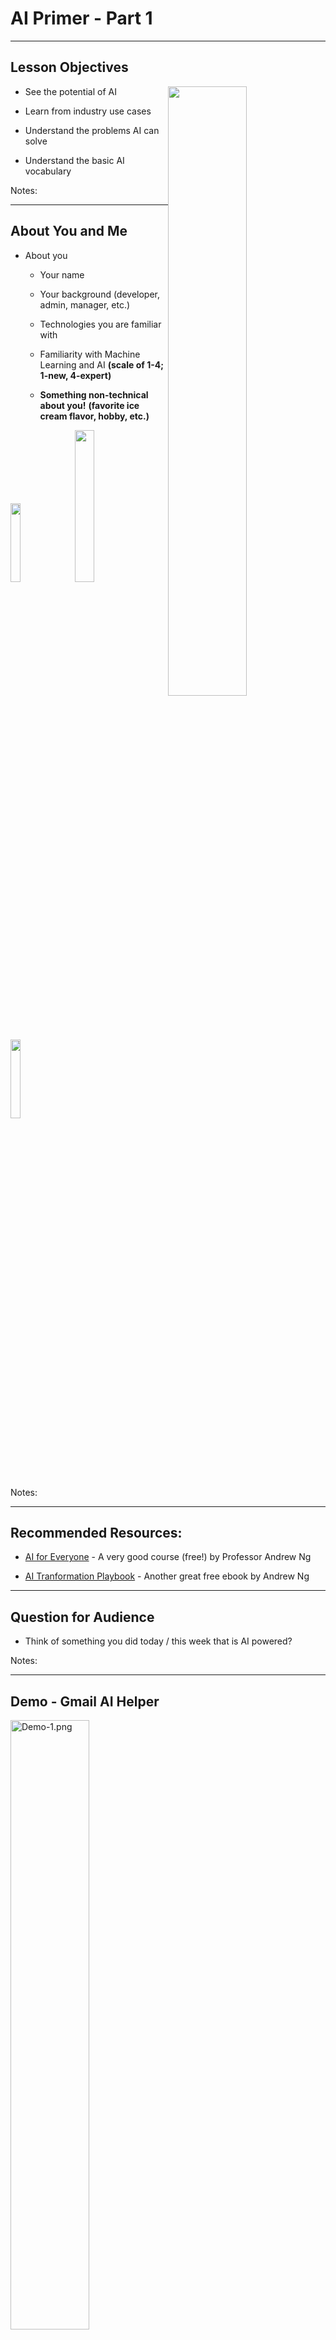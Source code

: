 # AI Primer - Part 1

---

## Lesson Objectives

<img src="../../assets/images/generic/3rd-party/terminator-2.png" alt="" style="width:50%;float:right;"/><!-- {"left" : 5.51, "top" : 1.25, "height" : 3.32, "width" : 4.43} -->

 * See the potential of AI

 * Learn from industry use cases

 * Understand the problems AI can solve

 * Understand the basic AI vocabulary

Notes:


---

## About You and Me

 * About you

     - Your name

     - Your background (developer, admin, manager, etc.)

     - Technologies you are familiar with

     - Familiarity with Machine Learning and AI  **(scale of 1-4; 1-new, 4-expert)**

     -  **Something non-technical about you!**  **(favorite ice cream flavor, hobby, etc.)**


<img src="../../assets/images/generic/3rd-party/hiking-3.jpg" style="width:18%;"/> &nbsp; <!-- {"left" : 0.81, "top" : 5.96, "height" : 2.12, "width" : 2.4} --><img src="../../assets/images/generic/3rd-party/ice-cream-3.png" style="width:25%;"/> &nbsp; <!-- {"left" : 3.24, "top" : 5.99, "height" : 2.05, "width" : 3.78} --><img src="../../assets/images/generic/3rd-party/biking-1.jpg" style="width:18%;"/> &nbsp; <!-- {"left" : 7.04, "top" : 5.96, "height" : 2.12, "width" : 2.4} -->

Notes:

---
## Recommended Resources:

- [AI for Everyone](https://www.coursera.org/learn/ai-for-everyone) - A very good course (free!) by Professor Andrew Ng

* [AI Tranformation Playbook](https://landing.ai/ai-transformation-playbook/) - Another great free ebook by Andrew Ng

---

## Question for Audience

 * Think of something you did today / this week that is AI powered?

Notes:

---

## Demo - Gmail AI Helper

<img src="../../assets/images/deep-learning/3rd-party/Demo-1.png" alt="Demo-1.png" style="width:50%;"/><!-- {"left" : 0.35, "top" : 1.87, "height" : 2.68, "width" : 9.55} -->

<img src="../../assets/images/deep-learning/3rd-party/Demo-2.png" alt="Demo-2.png" style="width:50%;"/><!-- {"left" : 1.3, "top" : 4.49, "height" : 3.29, "width" : 7.67} -->



Notes:


---

## AI - Google Assistant


 * Google Assistant Making phone calls


 * Also Google Voice has gotten a lot better in recent years

* [Source](https://ai.googleblog.com/2018/05/duplex-ai-system-for-natural-conversation.html)


<img src="../../assets/images/deep-learning/3rd-party/Google-Assistant.png" alt="Google-Assistant.png" style="width:40%;"/><!-- {"left" : 2.06, "top" : 2.94, "height" : 4.63, "width" : 6.14} -->


Notes:

---

# Why AI Matters?


---

## AI is a Huge Disruptor / Enabler

<img src="../../assets/images/deep-learning/AI-Huge-Disruptor.png" alt="AI-Huge-Disruptor.png" style="width:76%;"/><!-- {"left" : 0.8, "top" : 2.48, "height" : 4.1, "width" : 8.66} -->



Notes:


---

## AI Growing at a Phenomenal Rate


<img src="../../assets/images/deep-learning/3rd-party/Phenomenal-Rate.png" alt="Phenomenal-Rate.png" style="width:76%;"/><!-- {"left" : 0.54, "top" : 2.09, "height" : 4.9, "width" : 9.17} -->

* [Source](https://mapr.com/blog/ai-ml-2018-and-beyond/)

Notes:



---

## Question for Class: Are We in a AI Hype Cycle?

<img src="../../assets/images/deep-learning/Gartner-Hype-Cycle.png" alt="Gartner-Hype-Cycle.png" style="width:50%;"/><!-- {"left" : 1.18, "top" : 1.93, "height" : 5.78, "width" : 7.89} -->



Notes:


---

## Case for AI

<img src="../../assets/images/deep-learning/3rd-party/Case-for-AI.png" alt="Case-for-AI.png" style="width:50%;"/><!-- {"left" : 1.38, "top" : 2.01, "height" : 5.63, "width" : 7.5} -->


Notes:

Image credit: coursera

---
## How Important is AI ?

* **"AI will create US$13 Trillion value by year 2030"  -- McKinsey Global Institute**

* [Source](https://www.mckinsey.com/featured-insights/artificial-intelligence/notes-from-the-ai-frontier-applications-and-value-of-deep-learning)

<img src="../../assets/images/AI/3rd-party/mckinsey-AI-impact-1.png" alt="XXX image missing" style="background:white;width:40%;" /><!-- {"left" : 2.33, "top" : 2.96, "height" : 5.32, "width" : 5.59} -->


Notes:  

---

## How Important is AI

<img src="../../assets/images/AI/3rd-party/mckinsey-AI-impact-2.png" alt="XXX image missing" style="width:47%;"/><!-- {"left" : 1.89, "top" : 1.7, "height" : 6.25, "width" : 6.48} -->

* [Source](https://www.mckinsey.com/featured-insights/artificial-intelligence/notes-from-the-ai-frontier-applications-and-value-of-deep-learning)

Notes:  


---

## How Important is AI?

 * **"8 out of 10 companies are already implementing, or planning to adopt AI by 2020"**  -- Source [Oracle](https://www.oracle.com/webfoder/s/delivery_production/docs/FY16h1/doc35/CXResearchVirtualExperiences.pdf)

 * AI is no longer 'novel'

 * Companies are expected to have some AI in their products

     - Just like they are expected to have website that works on a phone

     - Or having an 'app'

Notes:


---

# AI Use Cases

Notes:



---

## AI Use Cases at a Glance

|       Finance       |         Healthcare        |        Retail       |        Manufacturing       |    Network & Security    |
|:-------------------:|:-------------------------:|:-------------------:|:--------------------------:|:------------------------:|
| Fraud Detection     | Diagnosis                 | Recommendations     | Identify defects           | Identify security breach |
| Algorithmic trading | Patient care              | Customer retentions | Fully automated assemblies | Facial recognition       |
| Credit Approvals    | Treatment recommendations |                     |                            |                          &nbsp;|

<!-- {"left" : 0.25, "top" : 1.43, "height" : 3.05, "width" : 9.75} -->


Notes:


---



## Use Case - Uber Eats
<img src="../../assets/images/logos/uber-eats-03.png" alt="uber-eats-03.png" style="width:10%;float:right;"/><!-- {"left" : 8.75, "top" : 0.98, "height" : 1.28, "width" : 1.28} -->


<img src="../../assets/images/deep-learning/Use-Case-Uber-Eats-01.png" alt="Use-Case-Uber-Eats-01.png" style="width:60%;"/><!-- {"left" : 1.91, "top" : 1.75, "height" : 4.47, "width" : 6.44} -->


<!-- <img src="../../assets/images/deep-learning/3rd-party/uber-eats-2.png" alt="uber-eats-2.png" style="width:10%;"/> -->


[AI @ Uber Eats Video](https://www.youtube.com/watch?v=AiinFkL-pmw&feature=youtu.be)

Notes:

https://www.youtube.com/watch?v=AiinFkL-pmw&feature=youtu.be


---

## Use Case - Uber Eats


 * 6 Billion in Revenue (Uber Eats alone!) within 4 years of launching!

 * UberEats is built with AI from ground up

<img src="../../assets/images/deep-learning/3rd-party/AI-ubereats.png" alt="AI&ubereats.png" style="width:60%;"/><!-- {"left" : 1.4, "top" : 3.6, "height" : 4.14, "width" : 7.44} -->



Notes:

https://venturebeat.com/2018/10/02/uber-eats-and-the-6b-bookings-run-rate-the-ai-success-story-no-one-is-talking-about/


---

## Uber Eats - AI

Here are the actions in Uber Eats

- Step 1: When user launches the app, need to display restaurants

- Step 2: Choose menu items from a restaurant

- Step 3: Uber to dispatch a courier to pick up the food and deliver
    - Plan the optimal route for pick and up delivery

- Step 4 : Gather feedback from user (ratings / reviews)

---

## Uber AI: Step 1: Recommending Restaurants

<img src="../../assets/images/icons/quiz-icon.png" alt="Buildin-a-afair-marketplace.png" style="width:30%;float:right;"/><!-- {"left" : 5.28, "top" : 1.21, "height" : 3.27, "width" : 4.92} -->


 * **Question for class**     
    - What factors Uber might consider when recommending a restaurant?

(Answer next slide)

---

## Uber AI: Step 1: Recommending Restaurants

- Recommend restaurants based on past orders

- Location based

- Balance new restaurants vs. established restaurants

<img src="../../assets/images/deep-learning/3rd-party/Buildin-a-afair-marketplace.png" alt="Buildin-a-afair-marketplace.png" style="width:30%;"/><!-- {"left" : 0.47, "top" : 4.4, "height" : 2.31, "width" : 3.72} --> &nbsp; &nbsp; <img src="../../assets/images/deep-learning/Efficient-frontier.png" alt="Efficient-frontier.png" style="width:30%;"/><!-- {"left" : 5.3, "top" : 3.73, "height" : 3.64, "width" : 4.2} -->

<!-- <img src="../../assets/images/deep-learning/Recommender-System.png" alt="Recommender-System.png" style="width:30%;"/> -->


---
## Uber Eats AI: Step 2: Recommend Menu Items

<img src="../../assets/images/icons/quiz-icon.png" alt="Buildin-a-afair-marketplace.png" style="width:30%;float:right;"/><!-- {"left" : 5.53, "top" : 1.37, "height" : 3.06, "width" : 4.59} -->


 * **Question for class:**   
    - What factors Uber might consider when recommending a items from a restaurant?

(Answer next slide)

---

## Uber Eats AI: Step 2: Recommend Menu Items

<img src="../../assets/images/generic/3rd-party/anthony-bordain-1.jpg" alt="Buildin-a-afair-marketplace.png" style="width:15%;float:right;"/><!-- {"left" : 7.21, "top" : 1.27, "height" : 3.69, "width" : 2.65} -->


- Based on past orders

- Most popular items

- 'Specials'

 * **"Don't order fish at restaurants on Mondays"  -- Anthony Bourdain, Chef and Author "Kitchen Confidentials"**




Notes:


---


## UberEats - AI Architecture / Workflow

<img src="../../assets/images/deep-learning/UberEats-AI-Architecture-Workflow-01.png" alt="UberEats-AI-Architecture-Workflow-01" style="width:76%;"/><!-- {"left" : 0.75, "top" : 3.24, "height" : 2.58, "width" : 8.74} -->




Notes:

Source : https://www.youtube.com/watch?v=AiinFkL-pmw&feature=youtu.be


---

## Use Case : Uber driver verification

- To increase passenger safety, Uber drivers have to verify their identity before accepting rides

- Uber uses [Microsoft Cognitive Services](https://azure.microsoft.com/en-us/services/cognitive-services/) to recognize 7 million+ drivers in milli seconds

- [Link](https://venturebeat.com/wp-content/uploads/2016/09/uberids.gif?resize=343%2C600&strip=all)

<img src="../../assets/images/logos/uber-logo-1.png" alt="XXX image missing" style="background:white;max-width:100%;" width="25%" /><!-- {"left" : 1.35, "top" : 4.82, "height" : 1.77, "width" : 2.44} --> &nbsp; &nbsp; <img src="../../assets/images/deep-learning/3rd-party/uber-rides-2.jpg" alt="XXX image missing" style="background:white;max-width:100%;" width="20%" /> <!-- {"left" : 4.3, "top" : 4.97, "height" : 1.48, "width" : 2.63} --> &nbsp; &nbsp; <img src="../../assets/images/deep-learning/3rd-party/uber-rides-1.gif" alt="XXX image missing" style="background:white;max-width:100%;" width="15%" /><!-- {"left" : 7.44, "top" : 4.43, "height" : 2.56, "width" : 1.46} -->




---

## Use Case: Photobucket

- [Photobucket](http://photobucket.com/) is a image / video hosting service

- They want to identify and tag NSFW (Not Safe For Work) images and offensive images

- Previously, their human moderation team was only able to monitor about 1% of content

- Now AI system (Using [Clarify](https://www.clarifai.com/)), screens images and tags them properly.  
Illegal images (child pornography ..etc) are flagged for law enforcement

- [Link](https://blog.clarifai.com/how-photobucket-uses-image-recognition-to-protect-its-community-from-unwanted-content)

<img src="../../assets/images/logos/photobucket-logo-1.png" alt="XXX image missing" style="background:white;max-width:100%;" width="40%" /><!-- {"left" : 0.64, "top" : 5.94, "height" : 0.87, "width" : 4.6} --> &nbsp;&nbsp; <img src="../../assets/images/logos/clarifai-logo.png" alt="XXX image missing" style="background:white;max-width:100%;" width="30%" /><!-- {"left" : 6.16, "top" : 6.01, "height" : 0.73, "width" : 3.45} -->




Notes:  
- https://blog.clarifai.com/how-photobucket-uses-image-recognition-to-protect-its-community-from-unwanted-content

---

## Use Case: Staples

- [Staples](https://www.staples.com) relies on organic search traffic to drive sales

- One way the ways to score high on search engine results is put meaningful ALT tags for each product images

- Doing it manually was an expensive proposition

- They use  [Clarify](https://www.clarifai.com/) to automatically tag images

- [Link](https://clarifai.com/customers/staples)

<img src="../../assets/images/logos/staples-logo.png" alt="XXX image missing" style="background:white;max-width:100%;" width="30%" /><!-- {"left" : 1.12, "top" : 5.4, "height" : 0.7, "width" : 3.54} --> &nbsp;  &nbsp; <img src="../../assets/images/logos/clarifai-logo.png" alt="XXX image missing" style="background:white;max-width:100%;" width="30%" /><!-- {"left" : 5.6, "top" : 5.37, "height" : 0.75, "width" : 3.54} -->



Notes:  
- https://clarifai.com/customers/staples

---

## Use Case - AirBnB Customer Service

<img src="../../assets/images/deep-learning/3rd-party/airbnb.png" alt="airbnb.png" style="width:45%;"/><!-- {"left" : 0.54, "top" : 2.82, "height" : 3.42, "width" : 4.08} --> &nbsp; &nbsp; <img src="../../assets/images/deep-learning/3rd-party/AirBnB-01.png" alt="AirBnB-01.png" style="width:45%;"/><!-- {"left" : 5.3, "top" : 2.82, "height" : 3.42, "width" : 4.41} -->

Notes:

---

## Use Case AirBnB

<img src="../../assets/images/logos/airbnb-logo-1.jpg" style="width:20%;float:right;"/><!-- {"left" : 0.54, "top" : 2.82, "height" : 3.42, "width" : 4.08} --> 

* Problem
  - AirBnB is growing at an exponential rate

  - With growth, the customer support also increased

  - They had 5000 support agents, and still falling behind!

  - Needed a way to scale

* Solution

  - Deploy AI to handle customer queries

  - AI is smart enough to understand customer questions and provide answers"how do I verify my ID?"

* [Case study](http://bigdatausecases.info/entry/airbnb-driving-a-higher-level-of-customer-support-with-machine-learning)

Notes:

---

## Use Case in Finance: Capitol One - Credit Card Fraud Prevention

<img src="../../assets/images/logos/capitalone-logo-1.png" alt="capitalone-logo.png" style="width:20%;float:right;"/><!-- {"left" : 6.35, "top" : 1.45, "height" : 1.23, "width" : 3.5} -->

 * Capitol ONE:
     - 365 Billion in assets,
     - 8th largest bank, 4th largest credit issuer

* Challenge:
    - minimize fraudulent credit card transactions
    - Huge volume, 20 million transactions a day
    - Keep history for 60 days

* Solution
     - Used machine learning to reduce credit card fraud
     - Increased accuracy significantly over legacy methods
     - minimize fraud loss --> more profit

Notes:

- [case study](http://bigdatausecases.info/entry/a-machine-learning-approach-recommendation-engine-for-real-time-processing-use-case-at-capital-one)
- [video](https://vimeo.com/274801502)


---

## Bank of America Customer Service Bot

<img src="../../assets/images/logos/bank-of-america.png" alt="bank-of-america.png" style="width:30%;float:right;"/><!-- {"left" : 6.26, "top" : 1.33, "height" : 1.43, "width" : 3.67} -->
<img src="../../assets/images/deep-learning/3rd-party/bank-of-america-01.png" alt="bank-of-america-01.png" style="width:30%;float:right;clear:both;"/><!-- {"left" : 6.08, "top" : 4.59, "height" : 3.13, "width" : 4.04} -->

* Bank of America virtual assistant can handle a variety of customer queries

* Examples:
  - Easy: "Pay $50 to Bill"
  - Complex: "show me my total expenses to Disneyland trip"

* Can understand both text / voice query

* References
  - [Meet Erica, Bank Of America's New Voice AI Banking System - Forbes](https://www.forbes.com/sites/quora/2016/10/28/meet-erica-bank-of-americas-new-voice-ai-banking-system/#655fa71f50db)
  - [Bank of America launches AI chatbot Erica - CNBC](https://www.cnbc.com/2016/10/24/bank-of-america-launches-ai-chatbot-erica--heres-what-it-does.html)


---

## Customer Service Chatbots @ Lyft 

<img src="../../assets/images/logos/lyft-logo-1.png" alt="lyft.png" style="width:20%;float:right;"/><!-- {"left" : 8.33, "top" : 1.09, "height" : 1.66, "width" : 1.71} -->


```text
User:
    Hi, My driver went to a wrong location.  
    So I had to cancel.  
    But I was charged a cancellation fee.
    Can that be refunded"

Customer Service:
    I see, this is your first cancellation in past 2 months.  
    We will refund you the money.Have a nice day!"
```
<!-- {"left" : 0, "top" : 3.62, "height" : 0.99, "width" : 5.6} -->

- Hightlighs
  - Resolution time:  **about 20 seconds!**
  - No phone calls,
  - No wait time


Notes:


---

## AI in Healthcare

<img src="../../assets/images/deep-learning/3rd-party/AI-in-Healthcare.png" alt="AI-in-Healthcare.png" style="width:50%;float:right;"/><!-- {"left" : 5.86, "top" : 1.17, "height" : 2.77, "width" : 4.15} -->

* DeepMind's AI can detect over 50 eye diseases as accurately as a doctor

* Case study at London's Morefield's Hospital

* Typical eye diagnosis took 2 weeks

* AI can diagnose it in a flash

* How?
    - The AI system was trained on hundreds of thousands of previous eye scans and their diagnosis
    - Once it has learned enough then when it sees a new image, it can predict the outcome
    - 90%+ accuracy

* [Source](https://www.theverge.com/2018/8/13/17670156/deepmind-ai-eye-disease-doctor-moorfields)


Notes:



---

## Clarifai Demo

- Go to [Clarify model gallery](https://www.clarifai.com/model-gallery)

- Upload an image (or give a image URL)

- Examine the output.  
Have fun :-)

<img src="../../assets/images/deep-learning/3rd-party/clarifai-1.png" alt="XXX image missing" style="background:white;max-width:100%;" width="50%" /><!-- {"left" : 1.77, "top" : 3.45, "height" : 4.29, "width" : 6.71} -->

Notes:  

https://clarifai.com/demo

---

# What is AI

---

# What is Machine Learning?

[ML-What-is-ML.md](../../machine-learning/generic/ML-What-is-ML.md)

---

## Expert Systems

* **An expert system is a computer system emulating the decision-making ability of a human expert**

* They reason through scenarios using the built-in knowledge

* Expert systems are **rule based**

* Rules are **static** and created by domain experts

<img src="../../assets/images/AI/expert-systems-1.jpg"  style="width:65%;"/><!-- {"left" : 0.78, "top" : 4.13, "height" : 3.28, "width" : 8.7} -->

---

## Expert Systems vs. Machine Learning

| Expert System                                  | Machine Learning                                                |
|------------------------------------------------|-----------------------------------------------------------------|
| Rules are statically created by domain experts | Rules are 'learned' from data                                   |
| Uses rules / if-then to provide answers        | Uses models created from learning                               |
| Updating rules is an involved process          | Newer/better models can be created by training on more/new data |
| Not very scalable                              | Scales well with data                                           |
| Popular in 1980s                               | Currently popular approach                                      |

<img src="../../assets/images/machine-learning/ML-vs-Rule-Based-Systems-2.png" alt="Rule-Based-Systems.png" style="width:55%;"/><!-- {"left" : 0.78, "top" : 4.13, "height" : 3.28, "width" : 8.7} -->


Notes:


---

# A Brief History of AI


[../../machine-learning/generic/AI-brief-history.md](../../machine-learning/generic/AI-brief-history.md)

---

# AI Vocabulary

[../../machine-learning/generic/AI-vocabulary.md](../../machine-learning/generic/AI-vocabulary.md)

---

## Review and Q&A

<img src="../../assets/images/icons/q-and-a-1.png" style="width:20%;float:right;" /><!-- {"left" : 8.56, "top" : 1.21, "height" : 1.15, "width" : 1.55} -->
<img src="../../assets/images/icons/quiz-icon.png" style="width:40%;float:right;clear:both;" /><!-- {"left" : 6.53, "top" : 2.66, "height" : 2.52, "width" : 3.79} -->


* Let's go over what we have covered so far

* Any questions?
